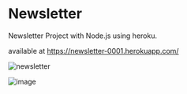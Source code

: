 # Newsletter
Newsletter Project with Node.js using heroku.

available at https://newsletter-0001.herokuapp.com/

![newsletter](https://user-images.githubusercontent.com/46796342/201120994-edc3b7f5-9d40-4bfa-be89-ed87cc807006.png)

![image](https://user-images.githubusercontent.com/46796342/201121338-78c989bd-4f48-4475-aee2-350b019c5543.png)


